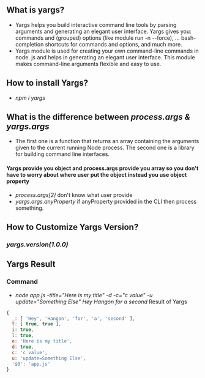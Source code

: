 ## What is yargs?
* Yargs helps you build interactive command line tools by parsing arguments and generating an elegant user interface. Yargs gives you: commands and (grouped) options (like module run -n --force), ... bash-completion shortcuts for commands and options, and much more.
* Yargs module is used for creating your own command-line commands in node. js and helps in generating an elegant user interface. This module makes command-line arguments flexible and easy to use.
## How to install Yargs?
* *npm i yargs*
## What is the difference between *process.args & yargs.args*
* The first one is a function that returns an array containing the arguments given to the current running Node process. The second one is a library for building command line interfaces.
#### Yargs provide you object and process.args provide you array so you don't have to worry about where user put the object instead you use object property

* *process.args[2]* don't know what user provide
* *yargs.args.anyProperty* if anyProperty provided in the CLI then process something.
## How to Customize Yargs Version?
### *yargs.version(1.0.0)*
## Yargs Result
### Command
* *node app.js -title="Here is my title" -d -c="c value" -u update="Something Else"  Hey Hangon for a second*
Result of Yargs
```javascript
{
  _: [ 'Hey', 'Hangon', 'for', 'a', 'second' ],
  t: [ true, true ],
  i: true,
  l: true,
  e: 'Here is my title',
  d: true,
  c: 'c value',
  u: 'update=Something Else',
  '$0': 'app.js'
}
```